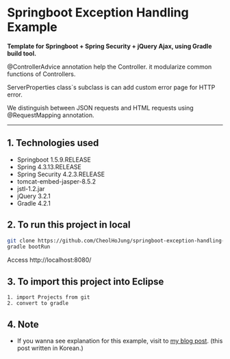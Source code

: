 # Springboot Exception Handling Example
**Template for Springboot + Spring Security + jQuery Ajax, using Gradle build tool.**

@ControllerAdvice annotation help the Controller. it modularize common functions of Controllers.

ServerProperties class`s subclass is can add custom error page for HTTP error.

We distinguish between JSON requests and HTML requests using @RequestMapping annotation.

----------------------
## 1. Technologies used
* Springboot 1.5.9.RELEASE
* Spring 4.3.13.RELEASE
* Spring Security 4.2.3.RELEASE
* tomcat-embed-jasper-8.5.2
* jstl-1.2.jar
* jQuery 3.2.1
* Gradle 4.2.1

## 2. To run this project in local
```bash
git clone https://github.com/CheolHoJung/springboot-exception-handling-example.git
gradle bootRun
```
Access http://localhost:8080/

## 3. To import this project into Eclipse
```
1. import Projects from git
2. convert to gradle
```

## 4. Note
* If you wanna see explanation for this example, visit to  [my blog post](http://plposer.tistory.com/68). (this post written in Korean.)
